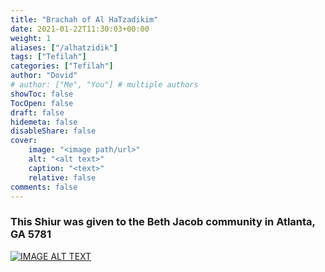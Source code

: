 ```yaml
---
title: "Brachah of Al HaTzadikim"
date: 2021-01-22T11:30:03+00:00
weight: 1
aliases: ["/alhatzidik"]
tags: ["Tefilah"]
categories: ["Tefilah"]
author: "Dovid"
# author: ["Me", "You"] # multiple authors
showToc: false
TocOpen: false
draft: false
hidemeta: false
disableShare: false
cover:
    image: "<image path/url>"
    alt: "<alt text>"
    caption: "<text>"
    relative: false
comments: false
---
```

 ### This Shiur was given to the Beth Jacob community in Atlanta, GA 5781
 [![IMAGE ALT TEXT](http://img.youtube.com/vi/chhcaJm6YJw/0.jpg)](http://www.youtube.com/watch?v=chhcaJm6YJw "Video Title")
